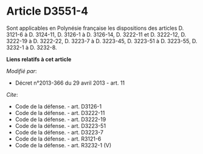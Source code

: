 # Article D3551-4

Sont applicables en Polynésie française les dispositions des articles D. 3121-6 à D. 3124-11, D. 3126-1 à D. 3126-14, D.
3222-11 et D. 3222-12, 
D. 3222-19 à D. 3222-22, D. 3223-7 à D. 3223-45, D. 3223-51 à D. 3223-55, D. 3232-1 à D. 3232-8.

**Liens relatifs à cet article**

_Modifié par_:

  - Décret n°2013-366 du 29 avril 2013 - art. 11

_Cite_:

  - Code de la défense. - art. D3126-1
  - Code de la défense. - art. D3222-11
  - Code de la défense. - art. D3222-19
  - Code de la défense. - art. D3223-51
  - Code de la défense. - art. D3223-7
  - Code de la défense. - art. R3121-6
  - Code de la défense. - art. R3232-1 (V)
